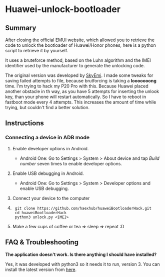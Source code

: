# Huawei-unlock-bootloader

## Summary

After closing the official EMUI website, which allowed you to retrieve the code to unlock the bootloader of Huawei/Honor phones, here is a python script to retrieve it by yourself.

It uses a bruteforce method, based on the Luhn algorithm and the IMEI identifier used by the manufacturer to generate the unlocking code.

The original version was developed by [SkyEmi](https://github.com/SkyEmie). I made some tweaks for saving failed attempts to file, because brutforcing is taking a **looooooong** time. I'm trying to hack my P20 Pro with this. Because Huawei placed another obstacle in th way, as you have 5 attempts for inserting the unlook key, than your phone will restart automatically. So I have to reboot in fastboot mode every 4 attempts. This increases the amount of time while trying, but couldn't find a better solution. 

## Instructions

### Connecting a device in ADB mode

1. Enable developer options in Android.

    * Android One: Go to Settings > System > About device and tap _Build number_ seven times to enable developer options.

2. Enable USB debugging in Android.

    * Android One: Go to Settings > System > Developer options and enable USB debugging.

3. Connect your device to the computer 

4. ``` 
    git clone https://github.com/haexhub/huaweiBootloaderHack.git
    cd huaweiBootloaderHack
    python3 unlock.py <IMEI>
    ```
4. Make a few cups of coffee or tea => sleep => repeat :D

## FAQ & Troubleshooting

**The application doesn't work. Is there anything I should have installed?**

Yes, it was developed with python3 so it needs it to run, version 3. You can install the latest version from [here](https://www.python.org/downloads/).
